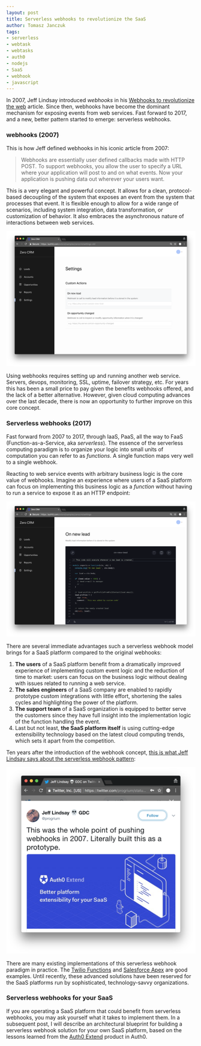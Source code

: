 ```yaml
---
layout: post
title: Serverless webhooks to revolutionize the SaaS
author: Tomasz Janczuk
tags:
- serverless
- webtask
- webtasks
- auth0
- nodejs
- SaaS
- webhook
- javascript
---
```


In 2007, Jeff Lindsay introduced *webhooks* in his [Webhooks to revolutionize the web](http://progrium.com/blog/2007/05/03/web-hooks-to-revolutionize-the-web/) article. Since then, webhooks have become the dominant mechanism for exposing events from web services. Fast forward to 2017, and a new, better pattern started to emerge: serverless webhooks. 

### webhooks (2007)

This is how Jeff defined webhooks in his iconic article from 2007: 

> Webhooks are essentially user defined callbacks made with HTTP POST. To support webhooks, you allow the user to specify a URL where your application will post to and on what events. Now your application is pushing data out wherever your users want.

This is a very elegant and powerful concept. It allows for a clean, protocol-based decoupling of the system that exposes an event from the system that processes that event. It is flexible enough to allow for a wide range of scenarios, including system integration, data transformation, or customization of behavior. It also embraces the asynchronous nature of interactions between web services. 

<img src="/assets/post_images/2018-03-07/0.png" class="tj-img-diagram-100" alt="2007 webhooks">

Using webhooks requires setting up and running another web service. Servers, devops, monitoring, SSL, uptime, failover strategy, etc. For years this has been a small price to pay given the benefits webhooks offered, and the lack of a better alternative. However, given cloud computing advances over the last decade, there is now an opportunity to further improve on this core concept. 

### Serverless webhooks (2017)

Fast forward from 2007 to 2017, through IaaS, PaaS, all the way to FaaS (Function-as-a-Service, aka *serverless*). The essence of the serverless computing paradigm is to organize your logic into small units of computation you can refer to as *functions*. A single function maps very well to a single webhook.

Reacting to web service events with arbitrary business logic is the core value of webhooks. Imagine an experience where users of a SaaS platform can focus on implementing this business logic as a *function* without having to run a service to expose it as an HTTP endpoint:  

<img src="/assets/post_images/2018-03-07/1.png" class="tj-img-diagram-100" alt="2017 Serverless webhooks">

There are several immediate advantages such a serverless webhook model brings for a SaaS platform compared to the original webhooks:

1. **The users** of a SaaS platform benefit from a dramatically improved experience of implementing custom event logic and the reduction of time to market: users can focus on the business logic without dealing with issues related to running a web service.  
2. **The sales engineers** of a SaaS company are enabled to rapidly prototype custom integrations with little effort, shortening the sales cycles and highlighting the power of the platform.  
3. **The support team** of a SaaS organization is equipped to better serve the customers since they have full insight into the implementation logic of the function handling the event.   
4. Last but not least, **the SaaS platform itself** is using cutting-edge extensibility technology based on the latest cloud computing trends, which sets it apart from the competition.  

Ten years after the introduction of the webhook concept, [this is what Jeff Lindsay says about the serverless webhook pattern](https://twitter.com/progrium/status/864588610858881029):

<img src="/assets/post_images/2018-03-07/2.png" class="tj-img-diagram-100" alt="This was the whole point of webhooks">

There are many existing implementations of this serverless webhook paradigm in practice. The [Twilio Functions](https://www.twilio.com/functions) and [Salesforce Apex](https://developer.salesforce.com/docs/atlas.en-us.apexcode.meta/apexcode/apex_dev_guide.htm) are good examples. Until recently, these advanced solutions have been reserved for the SaaS platforms run by sophisticated, technology-savvy organizations. 

### Serverless webhooks for your SaaS

If you are operating a SaaS platform that could benefit from serverless webhooks, you may ask yourself what it takes to implement them. In a subsequent post, I will describe an architectural blueprint for building a serverless webhook solution for your own SaaS platform, based on the lessons learned from the [Auth0 Extend](https://auth0.com/extend) product in Auth0.   
